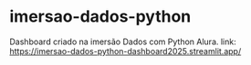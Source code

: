 # imersao-dados-python
Dashboard criado na imersão Dados com Python Alura. link: https://imersao-dados-python-dashboard2025.streamlit.app/
